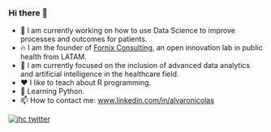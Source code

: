 ### Hi there 👋

- 🔭 I am currently working on how to use Data Science to improve processes and outcomes for patients.
- 🔥 I am the founder of [Fornix Consulting](https://fornix.cl), an open innovation lab in public health from LATAM.
- 🌱 I am currently focused on the inclusion of advanced data analytics and artificial intelligence in the healthcare field. 
- ❤️ I like to teach about R programming.
- 🐍 Learning Python.
- 📫 How to contact me: www.linkedin.com/in/alvaronicolas

[![jhc twitter](https://img.shields.io/badge/Twitter-@alvaronicolas-00aced.svg?style=flat&logo=twitter)](https://twitter.com/alvaronicolas)
